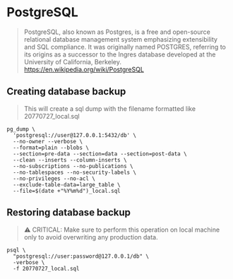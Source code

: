 # PostgreSQL

> PostgreSQL, also known as Postgres, is a free and open-source relational database management system emphasizing extensibility and SQL compliance. It was originally named POSTGRES, referring to its origins as a successor to the Ingres database developed at the University of California, Berkeley. https://en.wikipedia.org/wiki/PostgreSQL

## Creating database backup
> This will create a sql dump with the filename formatted like 20770727_local.sql
```
pg_dump \
  'postgresql://user@127.0.0.1:5432/db' \
  --no-owner --verbose \
  --format=plain --blobs \
  --section=pre-data --section=data --section=post-data \
  --clean --inserts --column-inserts \
  --no-subscriptions --no-publications \
  --no-tablespaces --no-security-labels \
  --no-privileges --no-acl \
  --exclude-table-data=large_table \
  --file=$(date +"%Y%m%d")_local.sql
```

## Restoring database backup
> ⚠ CRITICAL: Make sure to perform this operation on local machine only to avoid overwriting any production data.
```
psql \
  "postgresql://user:password@127.0.0.1/db" \
  -verbose \
  -f 20770727_local.sql
```


